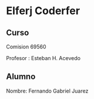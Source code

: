 # Elferj Coderfer

## Curso

Comision 69560

Profesor : Esteban H. Acevedo

## Alumno

Nombre: Fernando Gabriel Juarez